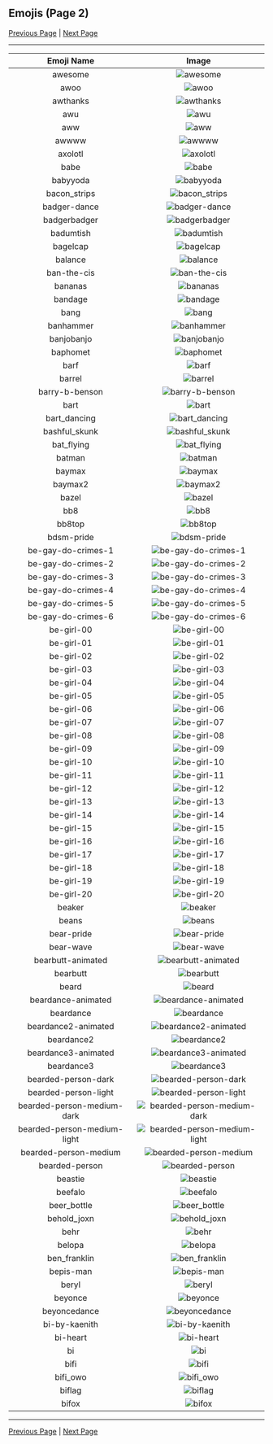 
## Emojis (Page 2)

[Previous Page](/docs/lgbtintech/page-a-0001.md)
  | [Next Page](/docs/lgbtintech/page-b-0003.md)

<hr />

|Emoji Name|Image|
| :-: | :-: |
|awesome| ![awesome](/emojis/lgbtintech/awesome.png)|
|awoo| ![awoo](/emojis/lgbtintech/awoo.png)|
|awthanks| ![awthanks](/emojis/lgbtintech/awthanks.png)|
|awu| ![awu](/emojis/lgbtintech/awu.png)|
|aww| ![aww](/emojis/lgbtintech/aww.png)|
|awwww| ![awwww](/emojis/lgbtintech/awwww.png)|
|axolotl| ![axolotl](/emojis/lgbtintech/axolotl.jpg)|
|babe| ![babe](/emojis/lgbtintech/babe.png)|
|babyyoda| ![babyyoda](/emojis/lgbtintech/babyyoda.png)|
|bacon_strips| ![bacon_strips](/emojis/lgbtintech/bacon_strips.png)|
|badger-dance| ![badger-dance](/emojis/lgbtintech/badger-dance.gif)|
|badgerbadger| ![badgerbadger](/emojis/lgbtintech/badgerbadger.png)|
|badumtish| ![badumtish](/emojis/lgbtintech/badumtish.gif)|
|bagelcap| ![bagelcap](/emojis/lgbtintech/bagelcap.png)|
|balance| ![balance](/emojis/lgbtintech/balance.png)|
|ban-the-cis| ![ban-the-cis](/emojis/lgbtintech/ban-the-cis.png)|
|bananas| ![bananas](/emojis/lgbtintech/bananas.jpg)|
|bandage| ![bandage](/emojis/lgbtintech/bandage.png)|
|bang| ![bang](/emojis/lgbtintech/bang.gif)|
|banhammer| ![banhammer](/emojis/lgbtintech/banhammer.jpg)|
|banjobanjo| ![banjobanjo](/emojis/lgbtintech/banjobanjo.png)|
|baphomet| ![baphomet](/emojis/lgbtintech/baphomet.png)|
|barf| ![barf](/emojis/lgbtintech/barf.png)|
|barrel| ![barrel](/emojis/lgbtintech/barrel.png)|
|barry-b-benson| ![barry-b-benson](/emojis/lgbtintech/barry-b-benson.jpg)|
|bart| ![bart](/emojis/lgbtintech/bart.png)|
|bart_dancing| ![bart_dancing](/emojis/lgbtintech/bart_dancing.gif)|
|bashful_skunk| ![bashful_skunk](/emojis/lgbtintech/bashful_skunk.gif)|
|bat_flying| ![bat_flying](/emojis/lgbtintech/bat_flying.png)|
|batman| ![batman](/emojis/lgbtintech/batman.png)|
|baymax| ![baymax](/emojis/lgbtintech/baymax.gif)|
|baymax2| ![baymax2](/emojis/lgbtintech/baymax2.jpg)|
|bazel| ![bazel](/emojis/lgbtintech/bazel.png)|
|bb8| ![bb8](/emojis/lgbtintech/bb8.png)|
|bb8top| ![bb8top](/emojis/lgbtintech/bb8top.png)|
|bdsm-pride| ![bdsm-pride](/emojis/lgbtintech/bdsm-pride.png)|
|be-gay-do-crimes-1| ![be-gay-do-crimes-1](/emojis/lgbtintech/be-gay-do-crimes-1.png)|
|be-gay-do-crimes-2| ![be-gay-do-crimes-2](/emojis/lgbtintech/be-gay-do-crimes-2.png)|
|be-gay-do-crimes-3| ![be-gay-do-crimes-3](/emojis/lgbtintech/be-gay-do-crimes-3.png)|
|be-gay-do-crimes-4| ![be-gay-do-crimes-4](/emojis/lgbtintech/be-gay-do-crimes-4.png)|
|be-gay-do-crimes-5| ![be-gay-do-crimes-5](/emojis/lgbtintech/be-gay-do-crimes-5.png)|
|be-gay-do-crimes-6| ![be-gay-do-crimes-6](/emojis/lgbtintech/be-gay-do-crimes-6.png)|
|be-girl-00| ![be-girl-00](/emojis/lgbtintech/be-girl-00.png)|
|be-girl-01| ![be-girl-01](/emojis/lgbtintech/be-girl-01.png)|
|be-girl-02| ![be-girl-02](/emojis/lgbtintech/be-girl-02.png)|
|be-girl-03| ![be-girl-03](/emojis/lgbtintech/be-girl-03.png)|
|be-girl-04| ![be-girl-04](/emojis/lgbtintech/be-girl-04.png)|
|be-girl-05| ![be-girl-05](/emojis/lgbtintech/be-girl-05.png)|
|be-girl-06| ![be-girl-06](/emojis/lgbtintech/be-girl-06.png)|
|be-girl-07| ![be-girl-07](/emojis/lgbtintech/be-girl-07.png)|
|be-girl-08| ![be-girl-08](/emojis/lgbtintech/be-girl-08.png)|
|be-girl-09| ![be-girl-09](/emojis/lgbtintech/be-girl-09.png)|
|be-girl-10| ![be-girl-10](/emojis/lgbtintech/be-girl-10.png)|
|be-girl-11| ![be-girl-11](/emojis/lgbtintech/be-girl-11.png)|
|be-girl-12| ![be-girl-12](/emojis/lgbtintech/be-girl-12.png)|
|be-girl-13| ![be-girl-13](/emojis/lgbtintech/be-girl-13.png)|
|be-girl-14| ![be-girl-14](/emojis/lgbtintech/be-girl-14.png)|
|be-girl-15| ![be-girl-15](/emojis/lgbtintech/be-girl-15.png)|
|be-girl-16| ![be-girl-16](/emojis/lgbtintech/be-girl-16.png)|
|be-girl-17| ![be-girl-17](/emojis/lgbtintech/be-girl-17.png)|
|be-girl-18| ![be-girl-18](/emojis/lgbtintech/be-girl-18.png)|
|be-girl-19| ![be-girl-19](/emojis/lgbtintech/be-girl-19.png)|
|be-girl-20| ![be-girl-20](/emojis/lgbtintech/be-girl-20.png)|
|beaker| ![beaker](/emojis/lgbtintech/beaker.png)|
|beans| ![beans](/emojis/lgbtintech/beans.jpg)|
|bear-pride| ![bear-pride](/emojis/lgbtintech/bear-pride.jpg)|
|bear-wave| ![bear-wave](/emojis/lgbtintech/bear-wave.jpg)|
|bearbutt-animated| ![bearbutt-animated](/emojis/lgbtintech/bearbutt-animated.gif)|
|bearbutt| ![bearbutt](/emojis/lgbtintech/bearbutt.png)|
|beard| ![beard](/emojis/lgbtintech/beard.jpg)|
|beardance-animated| ![beardance-animated](/emojis/lgbtintech/beardance-animated.gif)|
|beardance| ![beardance](/emojis/lgbtintech/beardance.png)|
|beardance2-animated| ![beardance2-animated](/emojis/lgbtintech/beardance2-animated.gif)|
|beardance2| ![beardance2](/emojis/lgbtintech/beardance2.png)|
|beardance3-animated| ![beardance3-animated](/emojis/lgbtintech/beardance3-animated.gif)|
|beardance3| ![beardance3](/emojis/lgbtintech/beardance3.png)|
|bearded-person-dark| ![bearded-person-dark](/emojis/lgbtintech/bearded-person-dark.png)|
|bearded-person-light| ![bearded-person-light](/emojis/lgbtintech/bearded-person-light.png)|
|bearded-person-medium-dark| ![bearded-person-medium-dark](/emojis/lgbtintech/bearded-person-medium-dark.png)|
|bearded-person-medium-light| ![bearded-person-medium-light](/emojis/lgbtintech/bearded-person-medium-light.png)|
|bearded-person-medium| ![bearded-person-medium](/emojis/lgbtintech/bearded-person-medium.png)|
|bearded-person| ![bearded-person](/emojis/lgbtintech/bearded-person.png)|
|beastie| ![beastie](/emojis/lgbtintech/beastie.png)|
|beefalo| ![beefalo](/emojis/lgbtintech/beefalo.png)|
|beer_bottle| ![beer_bottle](/emojis/lgbtintech/beer_bottle.png)|
|behold_joxn| ![behold_joxn](/emojis/lgbtintech/behold_joxn.png)|
|behr| ![behr](/emojis/lgbtintech/behr.png)|
|belopa| ![belopa](/emojis/lgbtintech/belopa.png)|
|ben_franklin| ![ben_franklin](/emojis/lgbtintech/ben_franklin.jpg)|
|bepis-man| ![bepis-man](/emojis/lgbtintech/bepis-man.png)|
|beryl| ![beryl](/emojis/lgbtintech/beryl.png)|
|beyonce| ![beyonce](/emojis/lgbtintech/beyonce.png)|
|beyoncedance| ![beyoncedance](/emojis/lgbtintech/beyoncedance.gif)|
|bi-by-kaenith| ![bi-by-kaenith](/emojis/lgbtintech/bi-by-kaenith.png)|
|bi-heart| ![bi-heart](/emojis/lgbtintech/bi-heart.png)|
|bi| ![bi](/emojis/lgbtintech/bi.png)|
|bifi| ![bifi](/emojis/lgbtintech/bifi.png)|
|bifi_owo| ![bifi_owo](/emojis/lgbtintech/bifi_owo.png)|
|biflag| ![biflag](/emojis/lgbtintech/biflag.png)|
|bifox| ![bifox](/emojis/lgbtintech/bifox.png)|

<hr/>

[Previous Page](/docs/lgbtintech/page-a-0001.md)
  | [Next Page](/docs/lgbtintech/page-b-0003.md)